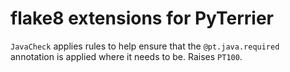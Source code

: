 # flake8 extensions for PyTerrier

`JavaCheck` applies rules to help ensure that the `@pt.java.required` annotation is applied
where it needs to be. Raises `PT100`.
